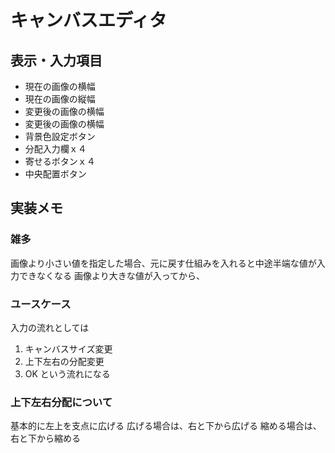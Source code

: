 ﻿# キャンバスエディタ

## 表示・入力項目
- 現在の画像の横幅
- 現在の画像の縦幅
- 変更後の画像の横幅
- 変更後の画像の横幅
- 背景色設定ボタン
- 分配入力欄ｘ４
- 寄せるボタンｘ４
- 中央配置ボタン

## 実装メモ

### 雑多
画像より小さい値を指定した場合、元に戻す仕組みを入れると中途半端な値が入力できなくなる
画像より大きな値が入ってから、

### ユースケース
入力の流れとしては
1. キャンバスサイズ変更
1. 上下左右の分配変更
1. OK
という流れになる

### 上下左右分配について
基本的に左上を支点に広げる
広げる場合は、右と下から広げる
縮める場合は、右と下から縮める


